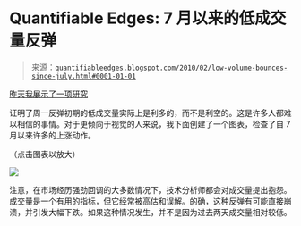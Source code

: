 <!--yml

分类：未分类

日期：2024-05-18 13:05:37

-->

# Quantifiable Edges: 7 月以来的低成交量反弹

> 来源：[`quantifiableedges.blogspot.com/2010/02/low-volume-bounces-since-july.html#0001-01-01`](http://quantifiableedges.blogspot.com/2010/02/low-volume-bounces-since-july.html#0001-01-01)

[昨天我展示了一项研究](http://quantifiableedges.blogspot.com/2010/02/how-does-mondays-low-volume-affect.html)

证明了周一反弹初期的低成交量实际上是利多的，而不是利空的。这是许多人都难以相信的事情。对于更倾向于视觉的人来说，我下面创建了一个图表，检查了自 7 月以来许多的上涨动作。

（点击图表以放大）

![](https://blogger.googleusercontent.com/img/b/R29vZ2xl/AVvXsEjxpjTvtCvzGg1DBXrIpfqBif41DoPd9-jIRj38JP5WqOGQXPQrDrbU078A43ya7ylYHtN1D_-rp_JRa0ow8pOzIcCqHAcMWlWWKRAfDZmT_c27Oh0P06Fvd_nAuzyyb_q39Ia4agtofYjc/s1600-h/2010-2-3.png)

注意，在市场经历强劲回调的大多数情况下，技术分析师都会对成交量提出抱怨。成交量是一个有用的指标，但它经常被高估和误解。的确，这种反弹有可能直接崩溃，并引发大幅下跌。如果这种情况发生，并不是因为过去两天成交量相对较低。
